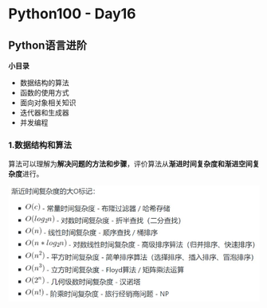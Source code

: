 # Python100 - Day16
## Python语言进阶

**小目录**

+ 数据结构的算法
+ 函数的使用方式
+ 面向对象相关知识
+ 迭代器和生成器
+ 并发编程

### 1.数据结构和算法

算法可以理解为**解决问题的方法和步骤**，评价算法从**渐进时间复杂度和渐进空间复杂度**进行。

![渐进时间复杂度](./time_complexity.jpg)



